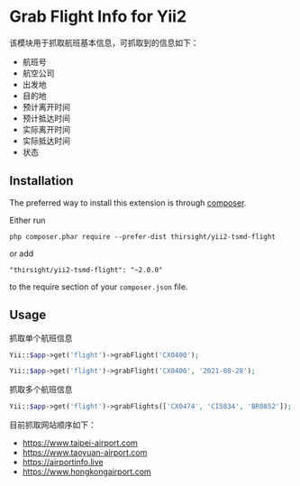 # Grab Flight Info for Yii2 

该模块用于抓取航班基本信息，可抓取到的信息如下：

- 航班号
- 航空公司
- 出发地
- 目的地
- 预计离开时间
- 预计抵达时间
- 实际离开时间
- 实际抵达时间
- 状态

Installation
------------

The preferred way to install this extension is through [composer](http://getcomposer.org/download/).

Either run

```
php composer.phar require --prefer-dist thirsight/yii2-tsmd-flight
```

or add

```
"thirsight/yii2-tsmd-flight": "~2.0.0"
```

to the require section of your `composer.json` file.

Usage
-----

抓取单个航班信息

```php
Yii::$app->get('flight')->grabFlight('CX0400');
```

```php
Yii::$app->get('flight')->grabFlight('CX0400', '2021-08-28');
```

抓取多个航班信息

```php
Yii::$app->get('flight')->grabFlights(['CX0474', 'CI5834', 'BR0852']);
```

目前抓取网站顺序如下：

- https://www.taipei-airport.com
- https://www.taoyuan-airport.com
- https://airportinfo.live
- https://www.hongkongairport.com